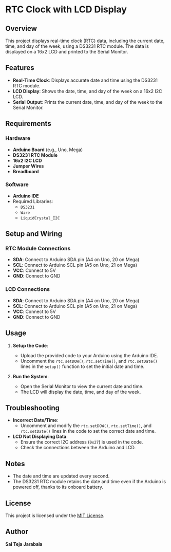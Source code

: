 # RTC Clock with LCD Display

## Overview
This project displays real-time clock (RTC) data, including the current date, time, and day of the week, using a DS3231 RTC module. The data is displayed on a 16x2 LCD and printed to the Serial Monitor.

## Features
- **Real-Time Clock**: Displays accurate date and time using the DS3231 RTC module.
- **LCD Display**: Shows the date, time, and day of the week on a 16x2 I2C LCD.
- **Serial Output**: Prints the current date, time, and day of the week to the Serial Monitor.

## Requirements

### Hardware
- **Arduino Board** (e.g., Uno, Mega)
- **DS3231 RTC Module**
- **16x2 I2C LCD**
- **Jumper Wires**
- **Breadboard**

### Software
- **Arduino IDE**
- Required Libraries:
  - `DS3231`
  - `Wire`
  - `LiquidCrystal_I2C`

## Setup and Wiring

### RTC Module Connections
- **SDA**: Connect to Arduino SDA pin (A4 on Uno, 20 on Mega)
- **SCL**: Connect to Arduino SCL pin (A5 on Uno, 21 on Mega)
- **VCC**: Connect to 5V
- **GND**: Connect to GND

### LCD Connections
- **SDA**: Connect to Arduino SDA pin (A4 on Uno, 20 on Mega)
- **SCL**: Connect to Arduino SCL pin (A5 on Uno, 21 on Mega)
- **VCC**: Connect to 5V
- **GND**: Connect to GND

## Usage
1. **Setup the Code**:
   - Upload the provided code to your Arduino using the Arduino IDE.
   - Uncomment the `rtc.setDOW()`, `rtc.setTime()`, and `rtc.setDate()` lines in the `setup()` function to set the initial date and time.

2. **Run the System**:
   - Open the Serial Monitor to view the current date and time.
   - The LCD will display the date, time, and day of the week.


## Troubleshooting
- **Incorrect Date/Time**:
  - Uncomment and modify the `rtc.setDOW()`, `rtc.setTime()`, and `rtc.setDate()` lines in the code to set the correct date and time.
- **LCD Not Displaying Data**:
  - Ensure the correct I2C address (`0x27`) is used in the code.
  - Check the connections between the Arduino and LCD.

## Notes
- The date and time are updated every second.
- The DS3231 RTC module retains the date and time even if the Arduino is powered off, thanks to its onboard battery.

## License
This project is licensed under the [MIT License](./LICENSE).

## Author
**Sai Teja Jarabala**

